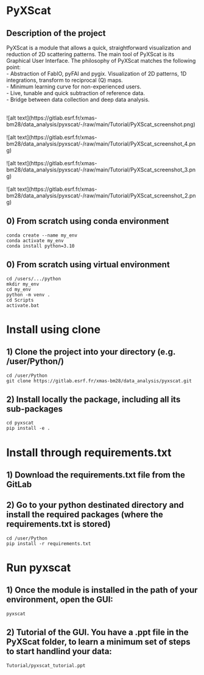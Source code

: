 # PyXScat



## Description of the project

PyXScat is a module that allows a quick, straightforward visualization and reduction of 2D scattering patterns.
The main tool of PyXScat is its Graphical User Interface. The philosophy of PyXScat matches the following point:<br />
    - Abstraction of FabIO, pyFAI and pygix. Visualization of 2D patterns, 1D integrations, transform to reciprocal (Q) maps.<br />
    - Minimum learning curve for non-experienced users.<br />
    - Live, tunable and quick subtraction of reference data.<br />
    - Bridge between data collection and deep data analysis.<br />

<br />
![alt text](https://gitlab.esrf.fr/xmas-bm28/data_analysis/pyxscat/-/raw/main/Tutorial/PyXScat_screenshot.png)
<br /><br />
![alt text](https://gitlab.esrf.fr/xmas-bm28/data_analysis/pyxscat/-/raw/main/Tutorial/PyXScat_screenshot_4.png)
<br /><br />
![alt text](https://gitlab.esrf.fr/xmas-bm28/data_analysis/pyxscat/-/raw/main/Tutorial/PyXScat_screenshot_3.png)
<br /><br />
![alt text](https://gitlab.esrf.fr/xmas-bm28/data_analysis/pyxscat/-/raw/main/Tutorial/PyXScat_screenshot_2.png)

<br />


## 0) From scratch using conda environment
```
conda create --name my_env
conda activate my_env
conda install python=3.10
```

## 0) From scratch using virtual environment
```
cd /users/.../python
mkdir my_env
cd my_env
python -m venv .
cd Scripts
activate.bat
```


# Install using clone
## 1) Clone the project into your directory (e.g. /user/Python/)

```
cd /user/Python
git clone https://gitlab.esrf.fr/xmas-bm28/data_analysis/pyxscat.git
```

## 2) Install locally the package, including all its sub-packages
```
cd pyxscat
pip install -e .
```

# Install through requirements.txt

## 1) Download the requirements.txt file from the GitLab

## 2) Go to your python destinated directory and install the required packages (where the requirements.txt is stored)
```
cd /user/Python
pip install -r requirements.txt
```

# Run pyxscat

## 1) Once the module is installed in the path of your environment, open the GUI:
```
pyxscat
```

## 2) Tutorial of the GUI. You have a .ppt file in the PyXScat folder, to learn a minimum set of steps to start handlind your data:
```
Tutorial/pyxscat_tutorial.ppt
```
<!-- ## 5) The fundamental steps are summarized in the following video:

![](Tutorial/PyXSCat_steps.mp4) -->
